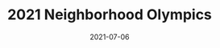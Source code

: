 ---
date: 2021-07-06
description: "This year\u2019s Olympics is going to have a lot more events, including\
  \ accuracy events and Basketball. I am also excited to introduce myself and my event\
  \ to you!"
event_id: Olympics2021
events:
  Athletics:
  - 150m Cycling (Kindergarten and under)
  - Soccer Distance (Kindergarten and under)
  - Soccer Distance (Elementary)
  - Football Distance (Elementary)
  - Football Distance (Middle)
  - Football Accuracy (Kindergarten and under)
  - Football Accuracy (Elementary)
  - Football Accuracy (Middle)
  Basketball:
  - Free Throw Contest (Kindergarten and under)
  - Free Throw Contest (Elementary)
  - Free Throw Contest (Middle)
  Swimming:
  - 160ft Free (Middle)
  - 36ft Free (Kindergarten and under)
  - 80ft Free (Middle)
  - 80ft Free (Elementary)
  - 18ft Free (Kindergarten and under)
  - 40ft Free (Middle)
  - 40ft Free (Elementary)
  Track:
  - 50m Dash (Kindergarten and under)
  - 100m Dash (Kindergarten and under)
  - 100m Dash (Elementary)
  - 100m Dash (Middle)
  - 200m Dash (Elementary)
  - 200m Dash (Middle)
  - 400m Dash (Elementary)
layout: post
photos:
- post_images/80571741-AFD2-49CE-BD8F-056166207B32.jpeg
- post_images/01-Opening-20210706_185500.jpg
- post_images/01-Opening-20210706_191444.jpg
- post_images/02-Day1-20210706_192240.jpg
- post_images/02-Day1-20210706_192249.jpg
- post_images/02-Day1-20210706_192311.jpg
- post_images/02-Day1-20210706_192320.jpg
- post_images/02-Day1-20210706_193313.jpg
- post_images/02-Day1-20210706_193354.jpg
- post_images/02-Day1-20210706_193646.jpg
- post_images/02-Day1-20210706_195640.jpg
- post_images/02-Day1-20210706_195654.jpg
- post_images/02-Day1-20210706_195853.jpg
- post_images/02-Day1-20210706_195905.jpg
- post_images/02-Day1-20210706_201046.jpg
- post_images/02-Day1-20210706_201127.jpg
- post_images/02-Day1-20210706_201208.jpg
- post_images/02-Day1-20210706_201254.jpg
- post_images/02-Day1-20210706_201332.jpg
- post_images/02-Day1-20210706_201550.jpg
- post_images/02-Day1-20210706_201735.jpg
- post_images/02-Day1-IMG3866088455044316214.jpg
- post_images/02-Day1-IMG4012146850466298205.jpg
- post_images/02-Day1-IMG4868952566458354394.jpg
- post_images/02-Day1-IMG5107341523493888296.jpg
- post_images/02-Day1-IMG6073798620252755058.jpg
- post_images/02-Day1-IMG6337913946513708352.jpg
- post_images/02-Day1-IMG6485361757413243036.jpg
- post_images/02-Day1-IMG7035056035683902947.jpg
- post_images/02-Day1-IMG7796390558707988138.jpg
- post_images/02-Day1-IMG8013575532831766873.jpg
- post_images/03-Day2-IMG1013203418001615089.jpg
- post_images/03-Day2-IMG1096681156929939223.jpg
- post_images/03-Day2-IMG2009144077660275206.jpg
- post_images/03-Day2-IMG3157909969726436279.jpg
- post_images/03-Day2-IMG3471243248794371743.jpg
- post_images/03-Day2-IMG3732239610033230778.jpg
- post_images/03-Day2-IMG4086790442943409653.jpg
- post_images/03-Day2-IMG4216569365979365261.jpg
- post_images/03-Day2-IMG4885764881307769843.jpg
- post_images/03-Day2-IMG7649584236852951873.jpg
title: 2021 Neighborhood Olympics

---